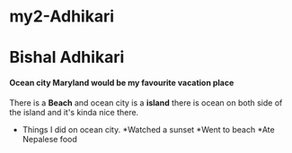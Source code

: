 # my2-Adhikari
# Bishal Adhikari
#### Ocean city Maryland would be my favourite vacation place

There is a **Beach** and ocean city is a **island** there is ocean on both side of the island and it's kinda nice there.

* Things I did on ocean city.
    *Watched a sunset
    *Went to beach
    *Ate Nepalese food
